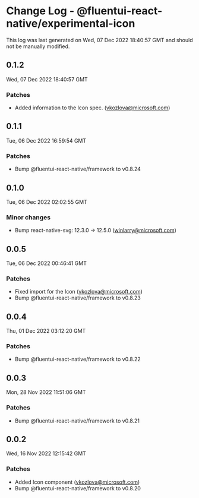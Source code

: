 # Change Log - @fluentui-react-native/experimental-icon

This log was last generated on Wed, 07 Dec 2022 18:40:57 GMT and should not be manually modified.

<!-- Start content -->

## 0.1.2

Wed, 07 Dec 2022 18:40:57 GMT

### Patches

- Added information to the Icon spec. (vkozlova@microsoft.com)

## 0.1.1

Tue, 06 Dec 2022 16:59:54 GMT

### Patches

- Bump @fluentui-react-native/framework to v0.8.24

## 0.1.0

Tue, 06 Dec 2022 02:02:55 GMT

### Minor changes

- Bump react-native-svg: 12.3.0 -> 12.5.0 (winlarry@microsoft.com)

## 0.0.5

Tue, 06 Dec 2022 00:46:41 GMT

### Patches

- Fixed import for the Icon (vkozlova@microsoft.com)
- Bump @fluentui-react-native/framework to v0.8.23

## 0.0.4

Thu, 01 Dec 2022 03:12:20 GMT

### Patches

- Bump @fluentui-react-native/framework to v0.8.22

## 0.0.3

Mon, 28 Nov 2022 11:51:06 GMT

### Patches

- Bump @fluentui-react-native/framework to v0.8.21

## 0.0.2

Wed, 16 Nov 2022 12:15:42 GMT

### Patches

- Added Icon component (vkozlova@microsoft.com)
- Bump @fluentui-react-native/framework to v0.8.20
